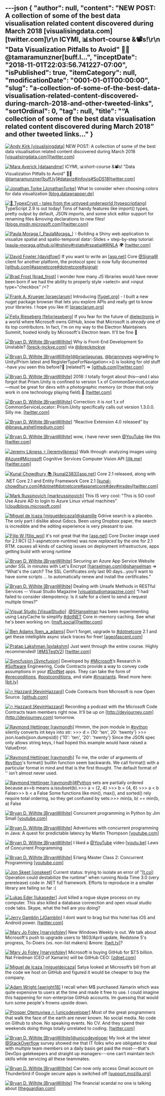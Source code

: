 ---json
{
  "author": null,
  "content": "NEW POST: A collection of some of the best data visualisation related content discovered during March 2018 [visualisingdata.com][twitter.com]\r\n      ICYMI, 📊short-course &amp;📽s!\r\n      \"Data Visualization Pitfalls to Avoid\" 👩‍💻 @tamaramunzner[buff.l...",
  "inceptDate": "2018-11-01T22:03:56.741227-07:00",
  "isPublished": true,
  "itemCategory": null,
  "modificationDate": "0001-01-01T00:00:00",
  "slug": "a-collection-of-some-of-the-best-data-visualisation-related-content-discovered-during-march-2018-and-other-tweeted-links",
  "sortOrdinal": 0,
  "tag": null,
  "title": "“A collection of some of the best data visualisation related content discovered during March 2018” and other tweeted links…"
}
---

[<img alt="Andy Kirk [visualisingdata]" src="https://songhay.blob.core.windows.net:443/shared-social-twitter/visualisingdata.jpg">](https://t.co/JAymqQeZJs) NEW POST: A collection of some of the best data visualisation related content discovered during March 2018 [[visualisingdata.com]](http://www.visualisingdata.com/2018/06/best-visualisation-web-march-2018/)[[twitter.com]](https://twitter.com/visualisingdata/status/1002545010951249920/photo/1)

[<img alt="Mara Averick [dataandme]" src="https://songhay.blob.core.windows.net:443/shared-social-twitter/dataandme.jpg">](https://t.co/ZANWJjC3FT) ICYMI, 📊short-course &amp;📽s! "Data Visualization Pitfalls to Avoid" 👩‍💻 [@tamaramunzner](http://twitter.com/@tamaramunzner)[[buff.ly]](https://buff.ly/2IUqiSU)[#dataviz](http://twitter.com/search?q='%23dataviz)[#infovis](http://twitter.com/search?q='%23infovis)[#SoDS18](http://twitter.com/search?q='%23SoDS18)[[twitter.com]](https://twitter.com/dataandme/status/1002259952336064512/photo/1)

[<img alt="Jonathan Torke [JonathanTorke]" src="https://songhay.blob.core.windows.net:443/shared-social-twitter/JonathanTorke.jpg">](https://t.co/xJko0PKiSE) What to consider when choosing colors for data visualization [[blog.datawrapper.de]](https://blog.datawrapper.de/colors/)

[<img alt="🎃 TypesCrypt - tales from the untyped underworld [typescriptlang]" src="https://songhay.blob.core.windows.net:443/shared-social-twitter/typescriptlang.jpg">](https://t.co/p0njgjyy3d) TypeScript 2.9 is out today! Tons of handy features like import() types, pretty output by default, JSON imports, and some slick editor support for renaming files &amp;moving declarations to new files! [[blogs.msdn.microsoft.com]](https://blogs.msdn.microsoft.com/typescript/2018/05/31/announcing-typescript-2-9/)[[twitter.com]](https://twitter.com/typescriptlang/status/1002230349521338368/video/1)

[<img alt="Paula Moraga [_PaulaMoraga_]" src="https://songhay.blob.core.windows.net:443/shared-social-twitter/_PaulaMoraga_.jpg">](https://t.co/dUjwf0hGfY) ✨Building a Shiny web application to visualize spatial and spatio-temporal data✨Slides + step-by-step tutorial: [[paula-moraga.github.io]](https://paula-moraga.github.io/teaching/)[#rshiny](http://twitter.com/search?q='%23rshiny)[#rstats](http://twitter.com/search?q='%23rstats)[#rspatial](http://twitter.com/search?q='%23rspatial)[#RINLA](http://twitter.com/search?q='%23RINLA) 🌍 [[twitter.com]](https://twitter.com/_PaulaMoraga_/status/1002155556520583169/photo/1)

[<img alt="David Fowler [davidfowl]" src="https://songhay.blob.core.windows.net:443/shared-social-twitter/davidfowl.jpeg">](https://t.co/XKK4NcxDZ3) If you want to write an [[asp.net]](http://ASP.NET) Core [@SignalR](http://twitter.com/@SignalR) client for another platform, the protocol spec is now fully documented [[github.com]](https://github.com/aspnet/SignalR/blob/dev/specs/HubProtocol.md)[#aspnetcore](http://twitter.com/search?q='%23aspnetcore)[#dotnetcore](http://twitter.com/search?q='%23dotnetcore)[#signalr](http://twitter.com/search?q='%23signalr)

[<img alt="Brad Frost [brad_frost]" src="https://songhay.blob.core.windows.net:443/shared-social-twitter/brad_frost.jpg">](https://t.co/o7uHHw2jAr) I wonder how many JS libraries would have never been born if we had the ability to properly style &gt;select&lt; and &gt;input type="checkbox" /&lt;? 

[<img alt="Frank A. Krueger [praeclarum]" src="https://songhay.blob.core.windows.net:443/shared-social-twitter/praeclarum.jpg">](http://t.co/x1L9wCpO59) Introducing [[fuget.org]](http://fuget.org) - I built a new nuget package browser that lets you explore APIs and really get to know your libraries. I hope you like it! [[praeclarum.org]](http://praeclarum.org/post/174440517348/introducing-fugetorg)

[<img alt="Felix Rieseberg [felixrieseberg]" src="https://songhay.blob.core.windows.net:443/shared-social-twitter/felixrieseberg.jpg">](https://t.co/EZR9aQyBiu) If you fear for the future of [@electronjs](http://twitter.com/@electronjs) in a world where Microsoft owns GitHub, know that Microsoft is *already* one of its top contributors. In fact, I'm on my way to the Electron Maintainers Summit, hosted kindly by Microsoft's Electron team. It'll be fine 💖 

[<img alt="Bryan D. Wilhite [BryanWilhite]" src="https://songhay.blob.core.windows.net:443/shared-social-twitter/BryanWilhite.jpeg">](http://t.co/UNdqV0Z1zz) Why is Front-End Development So Unstable? [[breck-mckye.com]](http://www.breck-mckye.com/blog/2018/05/why-is-front-end-development-so-unstable/) via [@jbreckmckye](http://twitter.com/@jbreckmckye)

[<img alt="Bryan D. Wilhite [BryanWilhite]" src="https://songhay.blob.core.windows.net:443/shared-social-twitter/BryanWilhite.jpeg">](http://t.co/UNdqV0Z1zz)[@brianlagunas](http://twitter.com/@brianlagunas), [@briannoyes](http://twitter.com/@briannoyes) upgrading to Unity/Prism latest and RegisterTypeForNavigation&lt;&gt;() is looking for old stuff -have you seen this before?🧐 [related?] =&gt; [[github.com]](https://github.com/PrismLibrary/Prism/pull/1269)[[twitter.com]](https://twitter.com/BryanWilhite/status/930900575062867968/photo/1)

[<img alt="Bryan D. Wilhite [BryanWilhite]" src="https://songhay.blob.core.windows.net:443/shared-social-twitter/BryanWilhite.jpeg">](http://t.co/UNdqV0Z1zz) 2018: I totally forgot about this—and I also forgot that Prism.Unity is confined to version 1.x of CommonServiceLocator—must be great for devs with a photographic memory (or those that only work in one technology playing field).🤠 [[twitter.com]](https://twitter.com/BryanWilhite/status/1002605614973894657/photo/1)

[<img alt="Bryan D. Wilhite [BryanWilhite]" src="https://songhay.blob.core.windows.net:443/shared-social-twitter/BryanWilhite.jpeg">](http://t.co/UNdqV0Z1zz) Correction: it is *not* 1.x of CommonServiceLocator: Prism.Unity specifically calls out version 1.3.0.0. Silly me. [[twitter.com]](https://twitter.com/BryanWilhite/status/1002606937647640576/photo/1)

[<img alt="Bryan D. Wilhite [BryanWilhite]" src="https://songhay.blob.core.windows.net:443/shared-social-twitter/BryanWilhite.jpeg">](http://t.co/UNdqV0Z1zz) “Reactive Extension 4.0 released” by [@bnaya_eshet](http://twitter.com/@bnaya_eshet)[[medium.com]](https://medium.com/@bnayae/reactive-extension-4-0-released-c6ca2e6fb869)

[<img alt="Bryan D. Wilhite [BryanWilhite]" src="https://songhay.blob.core.windows.net:443/shared-social-twitter/BryanWilhite.jpeg">](http://t.co/UNdqV0Z1zz) wow, i have never seen [@YouTube](http://twitter.com/@YouTube) like this [[twitter.com]](https://twitter.com/BryanWilhite/status/1002221726925664258/photo/1)

[<img alt="Jeremy Likness ⚡️ [jeremylikness]" src="https://songhay.blob.core.windows.net:443/shared-social-twitter/jeremylikness.jpg">](https://t.co/IbLCTBQJ41) Walk through: analyzing images using [#Azure](http://twitter.com/search?q='%23Azure)[#Microsoft](http://twitter.com/search?q='%23Microsoft) Cognitive Services Computer Vision API [[jlik.me]](https://jlik.me/dni)[[twitter.com]](https://twitter.com/jeremylikness/status/1001855025797390349/photo/1)

[<img alt="Kunal Chowdhury 📚 [kunal2383]" src="https://songhay.blob.core.windows.net:443/shared-social-twitter/kunal2383.jpg">](https://t.co/w7sTJfjZs5)[[asp.net]](http://ASP.NET) Core 2.1 released, along with .NET Core 2.1 and Entity Framework Core 2.1 [[kunal-chowdhury.com]](https://www.kunal-chowdhury.com/2018/05/aspdotnet-entity-framework-core.html)[#dotnet](http://twitter.com/search?q='%23dotnet)[#dotnetcore](http://twitter.com/search?q='%23dotnetcore)[#aspnetcore](http://twitter.com/search?q='%23aspnetcore)[#dev](http://twitter.com/search?q='%23dev)[#msdev](http://twitter.com/search?q='%23msdev)[[twitter.com]](https://twitter.com/kunal2383/status/1002223494187364353/photo/1)

[<img alt="Mark Russinovich [markrussinovich]" src="https://songhay.blob.core.windows.net:443/shared-social-twitter/markrussinovich.jpg">](https://t.co/BJ4Ib1CWli) This IS very cool: "This is SO cool! Use Azure AD to login to Azure Linux virtual machines" [[cloudblogs.microsoft.com]](https://cloudblogs.microsoft.com/enterprisemobility/2018/05/29/this-is-so-cool-use-azure-ad-to-login-to-azure-linux-virtual-machines/)

[<img alt="Miguel de Icaza [migueldeicaza]" src="https://songhay.blob.core.windows.net:443/shared-social-twitter/migueldeicaza.png">](https://t.co/W8ndBXzrN5)[@skamille](http://twitter.com/@skamille) Gdrive search is a placebo. The only part I dislike about Gdocs. Been using Dropbox paper, the search is incredible and the editing experience is very pleasant to use. 

[<img alt="Filip W [filip_woj]" src="https://songhay.blob.core.windows.net:443/shared-social-twitter/filip_woj.jpg">](http://t.co/VCkinoHijZ) it's not great that the [[asp.net]](http://ASP.NET) Core Docker image used for 2.1 RC1 (2.1-aspnetcore-runtime) was now *replaced* by the one for 2.1 RTM. causes all kinds of caching issues on deployment infrastructure, apps getting build with wrong runtime 

[<img alt="Bryan D. Wilhite [BryanWilhite]" src="https://songhay.blob.core.windows.net:443/shared-social-twitter/BryanWilhite.jpeg">](http://t.co/UNdqV0Z1zz) Securing an Azure App Service Website under SSL in minutes with Let's Encrypt [[hanselman.com]](https://www.hanselman.com/blog/SecuringAnAzureAppServiceWebsiteUnderSSLInMinutesWithLetsEncrypt.aspx)[@shanselman](http://twitter.com/@shanselman) =&gt; “What's the catch? The SSL Certificates only last 90 days…you’ll want to have some scripts … to automatically renew and install the certificates.” 

[<img alt="Bryan D. Wilhite [BryanWilhite]" src="https://songhay.blob.core.windows.net:443/shared-social-twitter/BryanWilhite.jpeg">](http://t.co/UNdqV0Z1zz) Dealing with Unsafe Methods in RESTful Services -- Visual Studio Magazine [[visualstudiomagazine.com]](https://visualstudiomagazine.com/articles/2018/04/01/dealing-with-unsafe-methods.aspx) “I had failed to consider idempotency: Is it safe for a client to send a request multiple times?” 

[<img alt="Visual Studio [VisualStudio]" src="https://songhay.blob.core.windows.net:443/shared-social-twitter/VisualStudio.jpg">](http://t.co/OqnL9IGcUY) .[@SHanselman](http://twitter.com/@SHanselman) has been experimenting using LazyCache to simplify [#dotNET](http://twitter.com/search?q='%23dotNET) Core in-memory caching. See what he's been working on: [[msft.social]](http://msft.social/ntvHQX)[[twitter.com]](https://twitter.com/VisualStudio/status/1001487084396449793/photo/1)

[<img alt="Ben Adams [ben_a_adams]" src="https://songhay.blob.core.windows.net:443/shared-social-twitter/ben_a_adams.jpg">](https://t.co/ouz1BJPWro) Don't forget, upgrade to [#dotnetcore](http://twitter.com/search?q='%23dotnetcore) 2.1 and get these intelligible async stack traces for free! [[ageofascent.com]](https://www.ageofascent.com/2018/01/26/stack-trace-for-exceptions-in-dotnet-core-2.1/)

[<img alt="Pratap Lakshman [pvlakshm]" src="https://songhay.blob.core.windows.net:443/shared-social-twitter/pvlakshm.jpeg">](https://t.co/JG94NZCp8y) Just went through the entire course. Highly recommended! [[#MSTestV2](http://twitter.com/search?q='%23MSTestV2)] [[twitter.com]](https://twitter.com/robertsjason/status/998408357693210624)

[<img alt="Syncfusion [Syncfusion]" src="https://songhay.blob.core.windows.net:443/shared-social-twitter/Syncfusion.jpg">](https://t.co/SsU3lZpfuM) Developed by [#Microsoft](http://twitter.com/search?q='%23Microsoft)’s Research in [#Software](http://twitter.com/search?q='%23Software) Engineering, Code Contracts provide a way to convey code assumptions in your [#DotNet](http://twitter.com/search?q='%23DotNet) apps. They can take the form of [#preconditions](http://twitter.com/search?q='%23preconditions), [#postconditions](http://twitter.com/search?q='%23postconditions), and state [#invariants](http://twitter.com/search?q='%23invariants). Read more here: [[bit.ly]](http://bit.ly/2Loj4ov)

[<img alt="🔥 Hazzard [KevinHazzard]" src="https://songhay.blob.core.windows.net:443/shared-social-twitter/KevinHazzard.jpg">](https://t.co/Hw5H0JDTRR) Code Contracts from Microsoft is now Open Source. [[github.com]](https://github.com/CodeContractsDotNet/CodeContracts)

[<img alt="🔥 Hazzard [KevinHazzard]" src="https://songhay.blob.core.windows.net:443/shared-social-twitter/KevinHazzard.jpg">](https://t.co/Hw5H0JDTRR) Recording a podcast with the Microsoft Code Contracts team members right now. It'll be up on [http://devjourney.com](http://devjourney.com) tomorrow. 

[<img alt="Raymond Hettinger [raymondh]" src="https://songhay.blob.core.windows.net:443/shared-social-twitter/raymondh.jpg">](https://t.co/r5ifYKcnD3) Hmmm, the json module in [#python](http://twitter.com/search?q='%23python) silently converts int keys into str: &gt;&gt;&gt; d = {10: 'ten', 20: 'twenty'} &gt;&gt;&gt; json.loads(json.dumps(d)) {'10': 'ten', '20': 'twenty'} Since the JSON spec only allows string keys, I had hoped this example would have raised a ValueError. 

[<img alt="Raymond Hettinger [raymondh]" src="https://songhay.blob.core.windows.net:443/shared-social-twitter/raymondh.jpg">](https://t.co/r5ifYKcnD3) To me, the order of arguments of [#python](http://twitter.com/search?q='%23python)'s format() builtin function seem backwards. We call format() with a particular format in mind and that is the first thought. The default format of '' isn't almost never used. 

[<img alt="Raymond Hettinger [raymondh]" src="https://songhay.blob.core.windows.net:443/shared-social-twitter/raymondh.jpg">](https://t.co/r5ifYKcnD3)[#Python](http://twitter.com/search?q='%23Python) sets are partially ordered because a&gt;=b means a.issubset(b).&gt;&gt;&gt; a = {2, 4} &gt;&gt;&gt; b = {4, 6} &gt;&gt;&gt; a &lt; b False&gt;&gt;&gt; b &lt; a False Some functions like min(), max(), and sorted() rely require total ordering, so they get confused by sets:&gt;&gt;&gt; min(a, b) == min(b, a) False 

[<img alt="Bryan D. Wilhite [BryanWilhite]" src="https://songhay.blob.core.windows.net:443/shared-social-twitter/BryanWilhite.jpeg">](http://t.co/UNdqV0Z1zz) Concurrent programming in Python by Jim Small [[youtube.com]](https://www.youtube.com/watch?v=iD0WetGt68k)

[<img alt="Bryan D. Wilhite [BryanWilhite]" src="https://songhay.blob.core.windows.net:443/shared-social-twitter/BryanWilhite.jpeg">](http://t.co/UNdqV0Z1zz) Adventures with concurrent programming in Java: A quest for predictable latency by Martin Thompson [[youtube.com]](https://www.youtube.com/watch?v=929OrIvbW18)

[<img alt="Bryan D. Wilhite [BryanWilhite]" src="https://songhay.blob.core.windows.net:443/shared-social-twitter/BryanWilhite.jpeg">](http://t.co/UNdqV0Z1zz) I liked a [@YouTube](http://twitter.com/@YouTube) video [[youtu.be]](http://youtu.be/qH4kMaLUXUc?a) Laws of Concurrent Programming 

[<img alt="Bryan D. Wilhite [BryanWilhite]" src="https://songhay.blob.core.windows.net:443/shared-social-twitter/BryanWilhite.jpeg">](http://t.co/UNdqV0Z1zz) Erlang Master Class 2: Concurrent Programming [[youtube.com]](https://www.youtube.com/playlist?list=PLR812eVbehlwq4qbqswOWH7NLKjodnTIn)

[<img alt="Jon Skeet [jonskeet]" src="https://songhay.blob.core.windows.net:443/shared-social-twitter/jonskeet.jpg">](https://t.co/G7ynklMRpf) Current status: trying to isolate an error of "[[t.co]](https://t.co/uB6QWJogXu.VerificationException): Operation could destabilize the runtime" when running Noda Time 3.0 (very prerelease) code in .NET full framework. Efforts to reproduce in a smaller library are failing so far :( 

[<img alt="Lukas Eder [lukaseder]" src="https://songhay.blob.core.windows.net:443/shared-social-twitter/lukaseder.jpg">](https://t.co/GM9UZOQazM) Just killed a rogue skype process on my computer. This also killed a database connection and open visual studio code tabs. Skype, what the hell are you doing? 

[<img alt="Jerry Gamblin [JGamblin]" src="https://songhay.blob.core.windows.net:443/shared-social-twitter/JGamblin.jpg">](https://t.co/LGcLUw4nf5) I dont want to brag but this hotel has iOS and Android power. [[twitter.com]](https://twitter.com/JGamblin/status/1002165347808620544/photo/1)

[<img alt="Mary Jo Foley [maryjofoley]" src="https://songhay.blob.core.windows.net:443/shared-social-twitter/maryjofoley.png">](http://t.co/qJf6Vbi9nq) New Windows Weekly is out. We talk about Microsoft's push to upgrade users to 1803/April update, Redstone 5's progress, To-Doers (vs. non-list makers) &amp;more: [[twit.tv]](https://twit.tv/shows/windows-weekly/episodes/572)? 

[<img alt="Mary Jo Foley [maryjofoley]" src="https://songhay.blob.core.windows.net:443/shared-social-twitter/maryjofoley.png">](http://t.co/qJf6Vbi9nq) Microsoft is buying GitHub for $7.5 billion. Nat Friedman (CEO of Xamarin) will be GitHub CEO: [[zdnet.com]](https://www.zdnet.com/article/microsoft-buys-github-for-7-5-billion/)

[<img alt="Miguel de Icaza [migueldeicaza]" src="https://songhay.blob.core.windows.net:443/shared-social-twitter/migueldeicaza.png">](https://t.co/W8ndBXzrN5) Satya looked at Microsoft’s bill from all the code we host on GitHub and figured it would be cheaper to buy the company. 

[<img alt="Adam Wright [awright18]" src="https://songhay.blob.core.windows.net:443/shared-social-twitter/awright18.jpg">](null) I recall when M$ purchased Xamarin which was quite expensive to users at the time and made it free to use. I could imagine this happening for non-enterprise GitHub accounts. Im guessing that would turn some people's frowns upside down. 

[<img alt="Prosper Otemuyiwa 🔥 [unicodeveloper]" src="https://songhay.blob.core.windows.net:443/shared-social-twitter/unicodeveloper.jpg">](null) Most of the great programmers that walk the face of the earth are never known. No social media. No code on Github to show. No speaking events. No CV. And they spend their weekends doing things totally unrelated to coding. [[twitter.com]](https://twitter.com/alicegoldfuss/status/1001566612632170498)

[<img alt="Bryan D. Wilhite [BryanWilhite]" src="https://songhay.blob.core.windows.net:443/shared-social-twitter/BryanWilhite.jpeg">](http://t.co/UNdqV0Z1zz)[@unicodeveloper](http://twitter.com/@unicodeveloper) My look at the latest [@StackOverflow](http://twitter.com/@StackOverflow) survey showed me that IT folks who are obligated to deal with _multiple_ team members on a daily basis get paid the most---that's DevOps gatekeepers and straight up managers---one can’t maintain tech skills while servicing all these teammates. 

[<img alt="Bryan D. Wilhite [BryanWilhite]" src="https://songhay.blob.core.windows.net:443/shared-social-twitter/BryanWilhite.jpeg">](http://t.co/UNdqV0Z1zz) Can now only access Gmail account on Thunderbird if Google secure apps is switched off [[support.mozilla.org]](https://support.mozilla.org/en-US/questions/1201406)

[<img alt="Bryan D. Wilhite [BryanWilhite]" src="https://songhay.blob.core.windows.net:443/shared-social-twitter/BryanWilhite.jpeg">](http://t.co/UNdqV0Z1zz) The financial scandal no one is talking about [[theguardian.com]](https://www.theguardian.com/news/2018/may/29/the-financial-scandal-no-one-is-talking-about-big-four-accountancy-firms?CMP=share_btn_tw)
